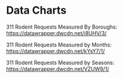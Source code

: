 # Data Charts
311 Rodent Requests Measured By Boroughs: 
https://datawrapper.dwcdn.net/i8UHV/3/


311 Rodent Requests Measured by Months:
https://datawrapper.dwcdn.net/kYsY7/1/


311 Rodent Requests Measured by Seasons:
https://datawrapper.dwcdn.net/VZUW9/1/
